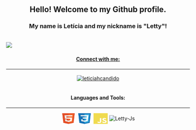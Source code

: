 <center>
  <h2 align="center">Hello! Welcome to my Github profile.</h2>
  <h3 align="center">My name is Letícia and my nickname is "Letty"!</h3>
  
<br>
  
<div align="left">
  <a href="https://github.com/leticiahcandido">
  <img height="180em" src="https://github-readme-stats.vercel.app/api?username=leticiahcandido&show_icons=true&theme=dark"/>
</div>
 
<div>
<h4>Connect with me:</h4>
  <hr>
  <a href="https://linkedin.com/in/leticiahcandido" target="blank"><img align="center" src="https://cdn.jsdelivr.net/gh/devicons/devicon/icons/linkedin/linkedin-original.svg" alt="leticiahcandido" height="30" width="40"/></a>
</div>
  
<div style="display: inline_block"><br>
  <h4>Languages and Tools:</h4>
  <hr>
  <img align="center" alt="Letty-HTML" height="30" width="40" src="https://raw.githubusercontent.com/devicons/devicon/master/icons/html5/html5-original.svg">
  <img align="center" alt="Letty-CSS" height="30" width="40" src="https://raw.githubusercontent.com/devicons/devicon/master/icons/css3/css3-original.svg">
  <img align="center" alt="Letty-Js" height="30" width="40" src="https://raw.githubusercontent.com/devicons/devicon/master/icons/javascript/javascript-plain.svg">
  <img align="center" alt="Letty-Js" height="35" width="45" src="https://cdn.jsdelivr.net/gh/devicons/devicon/icons/bootstrap/bootstrap-original.svg">
</div>


